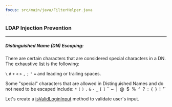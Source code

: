 ```yaml
---
focus: src/main/java/FilterHelper.java
---
```


### LDAP Injection Prevention
___

##### Distinguished Name (DN) Escaping:
There are certain characters that are considered special characters in a DN.
The exhaustive [list](src/main/java/FilterHelper.java:5) is the following:

`\` `#` `+` `<` `>` `,` `;` `"` `=` and leading or trailing spaces.

Some "special" characters that are allowed in Distinguished Names and do not need to be escaped include:
`*` `(` `)` `.` `&` `-` `_` `[` `]` `` ~` `|` `@` `$` `%` `^` `?` `:` `{` `}` `!` `'`

Let's create a [isValidLoginInput](src/main/java/FilterHelper.java:10-13) method to validate user's input.
